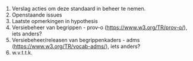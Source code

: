 1) Verslag acties om deze standaard in beheer te nemen.
2) Openstaande issues
3) Laatste opmerkingen in hypothesis
4) Versiebeheer van begrippen - prov-o (https://www.w3.org/TR/prov-o/), iets anders? 
5) Versiebeheer/releasen van begrippenkaders - adms (https://www.w3.org/TR/vocab-adms/), iets anders? 
6) w.v.t.t.k.

